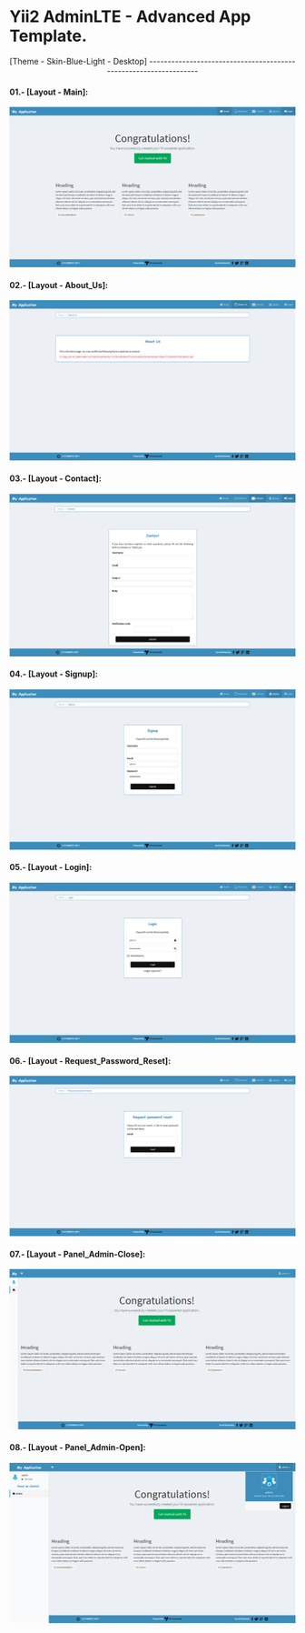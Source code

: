 Yii2 AdminLTE - Advanced App Template.
======================================

<p align= "center">[Theme - Skin-Blue-Light - Desktop]
-----------------------------------------------------------------

#### 01.- [Layout - Main]:

![Home Page Skin-Blue-light-Main](images/skin-blue-light/blue_light-main.png)

#### 02.- [Layout - About_Us]:

![Home Page Skin-Blue-light-About_Us](images/skin-blue-light/blue_light-about_us.png)

#### 03.- [Layout - Contact]:

![Home Page Skin-Blue-light-Contact](images/skin-blue-light/blue_light-contact.png)

#### 04.- [Layout - Signup]:

![Home Page Skin-Blue-light-Signup](images/skin-blue-light/blue_light-signup.png)

#### 05.- [Layout - Login]:

![Home Page Skin-Blue-light-Login](images/skin-blue-light/blue_light-login.png)

#### 06.- [Layout - Request_Password_Reset]:

![Home Page Skin-Blue-light-Request_Password_Reset](images/skin-blue-light/blue_light-request_password_reset.png)

#### 07.- [Layout - Panel_Admin-Close]:

![Home Page Skin-Blue-light-Panel_Admin-Close](images/skin-blue-light/blue_light-panel_admin-close.png)

#### 08.- [Layout - Panel_Admin-Open]:

![Home Page Skin-Blue-light-Panel_Admin-Open](images/skin-blue-light/blue_light-panel_admin-open.png)